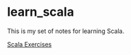 # learn_scala

This is my set of notes for learning Scala.

<a href="https://www.scala-exercises.org/">Scala Exercises</a>
